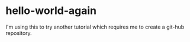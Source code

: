 # hello-world-again
I'm using this to try another tutorial which requires me to create a git-hub repository.
